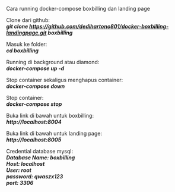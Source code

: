 Cara running docker-compose boxbilling dan landing page

Clone dari github:<br>
 <i><b>git clone https://github.com/dedihartono801/docker-boxbilling-landingpage.git boxbilling </b></i>

Masuk ke folder:<br>
<i><b>cd boxbilling</b></i>

Running di background atau diamond: <br>
<i><b>docker-compose up -d</b></i> 

Stop container sekaligus menghapus container: <br>
<i><b>docker-compose down</b></i> 

Stop container: <br>
<i><b>docker-compose stop</b></i> 

Buka link di bawah untuk boxbilling: <br>
<i><b>http://localhost:8004</b></i> 

Buka link di bawah untuk landing page: <br>
<i><b>http://localhost:8005</b></i> 

Credential database mysql: <br>
<i><b>Database Name: boxbilling</b></i><br> 
<i><b>Host: localhost</b></i><br> 
<i><b>User: root</b></i><br> 
<i><b>password: qwaszx123</b></i><br> 
<i><b>port: 3306</b></i> 